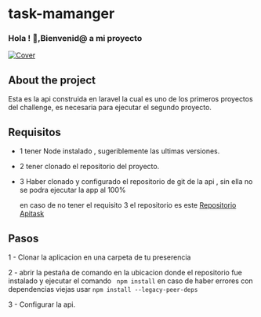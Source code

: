 ﻿# task-mamanger

### Hola ! 👋,Bienvenid@ a mi proyecto
[![Cover](https://github.com/Josbor/Josbor/blob/main/wepik-cover-para-github-2022616-202029.png)](https://github.com/Josbor)


## About the project
Esta es la api construida en laravel la cual es uno de los primeros proyectos del challenge, es necesaria para ejecutar el segundo proyecto.

## Requisitos

- 1 tener Node instalado , sugeriblemente las ultimas versiones.

- 2 tener clonado el repositorio del proyecto.

- 3 Haber clonado y configurado el repositorio de git de la api ,  sin ella no se podra ejecutar la app al 100%
  
  en caso de no tener el requisito 3 el repositorio es este [Repositorio Apitask](https://github.com/Josbor/api-taskmanager)

## Pasos
 
 1 - Clonar la aplicacion en una carpeta de tu preserencia
 
 
 2 - abrir la pestaña de comando en la ubicacion donde el repositorio fue instalado y ejecutar el comando ` npm install` en caso de haber errores con dependencias viejas usar `npm install --legacy-peer-deps`
 
 3 - Configurar la api.
